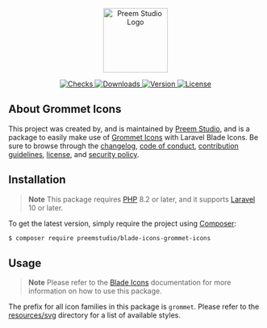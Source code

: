 <p align="center">
    <a href="https://preem.studio" target="_blank">
        <img src="https://raw.githubusercontent.com/PreemStudio/assets/main/logo-text.svg" width="128" alt="Preem Studio Logo" />
    </a>
</p>

<p align="center">
    <a href="https://github.com/PreemStudio/blade-icons-grommet-icons/actions">
        <img src="https://badge.sh/github/check-runs/PreemStudio/blade-icons-grommet-icons" alt="Checks" />
    </a>
    <a href="https://packagist.org/packages/preemstudio/blade-icons-grommet-icons">
        <img src="https://badge.sh/packagist/downloads/PreemStudio/blade-icons-grommet-icons" alt="Downloads" />
    </a>
    <a href="https://packagist.org/packages/preemstudio/blade-icons-grommet-icons">
        <img src="https://badge.sh/packagist/version/PreemStudio/blade-icons-grommet-icons" alt="Version" />
    </a>
    <a href="https://packagist.org/packages/preemstudio/blade-icons-grommet-icons">
        <img src="https://badge.sh/packagist/license/PreemStudio/blade-icons-grommet-icons" alt="License" />
    </a>
</p>

## About Grommet Icons

This project was created by, and is maintained by [Preem Studio](https://github.com/PreemStudio), and is a package to easily make use of [Grommet Icons](https://github.com/grommet/grommet-icons) with Laravel Blade Icons. Be sure to browse through the [changelog](CHANGELOG.md), [code of conduct](.github/CODE_OF_CONDUCT.md), [contribution guidelines](.github/CONTRIBUTING.md), [license](LICENSE), and [security policy](.github/SECURITY.md).

## Installation

> **Note**
> This package requires [PHP](https://www.php.net/) 8.2 or later, and it supports [Laravel](https://laravel.com/) 10 or later.

To get the latest version, simply require the project using [Composer](https://getcomposer.org/):

```bash
$ composer require preemstudio/blade-icons-grommet-icons
```

## Usage

> **Note**
> Please refer to the [Blade Icons](https://github.com/PreemStudio/blade-icons) documentation for more information on how to use this package.

The prefix for all icon families in this package is `grommet`. Please refer to the [resources/svg](/resources/svg) directory for a list of available styles.
